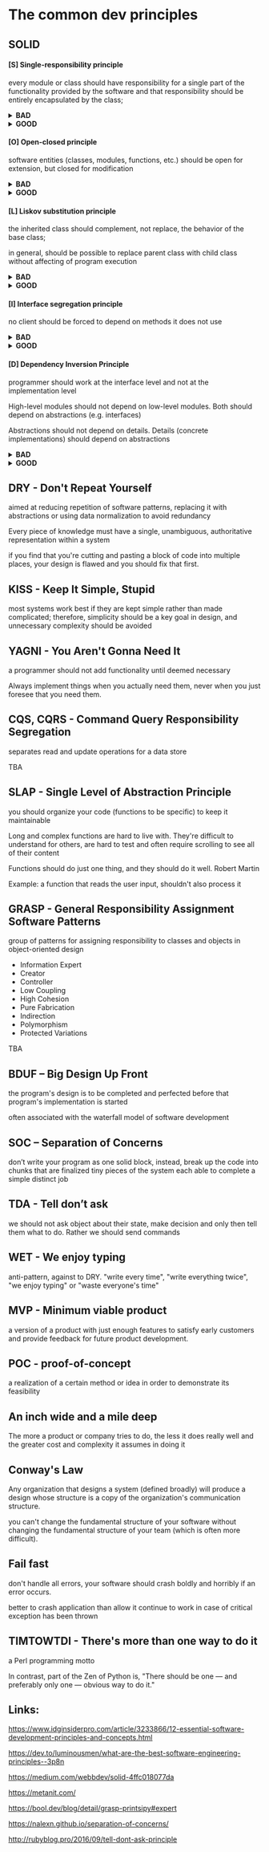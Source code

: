 # The common dev principles

## SOLID
#### [S] Single-responsibility principle

every module or class should have responsibility for a single part of the functionality provided by the software and that responsibility should be entirely encapsulated by the class;

<details>
<summary><b>BAD</b></summary>
<p>		

```csharp 
public class Animal
{
  public Animal() { }
  public string GetAnimalName() { }
  public SaveAnimal(Animal a) {}
}
```

</p>
</details>
<details>
<summary><b>GOOD</b></summary>
<p>
	
```csharp 
public class Animal
{
  public Animal() { }
  public string GetAnimalName() { }
}
public class AnimalRepository
{
  public Animal GetAnimal(string name) { }
  public Animal SaveAnimal(Animal a) { }
}
```

</p>
</details>

#### [O] Open-closed principle

software entities (classes, modules, functions, etc.) should be open for extension, but closed for modification

<details>
<summary><b>BAD</b></summary>
<p>

```csharp 
public class Animal
{
  public Animal(string name) { }
  public string GetAnimalName() { }
}
var animals = new List<Animal>() 
{
  new Animal("lion"),
  new Animal("mouse")
}
public string AnimalSound(List<Animal> animals)
{
  foreach(var a in animals)		
  {
    if(a.GetAnimalName() == "lion")
      return "roar";
    if (a.GetAnimalName() == "mouse")
      return "squeak";
  }
}
```

</p>
</details>
<details>
<summary><b>GOOD</b></summary>
<p>

```csharp 
public class Animal
{
  public Animal(string name) { }
  public string GetAnimalName() { }
  public virtual string MakeSound() {}
}
public class Lion : Animal
{
  public new string MakeSound() => "roar";
}
public class Squirrel : Animal
{
  public new string MakeSound() => "squeak";
}
public class Snake : Animal
{
  public new string MakeSound() => "hiss";
}
public string AnimalSound(List<Animal> animals)
{
  foreach (var a in animals)
  {
    a.MakeSound();
  }
}
```

</p>
</details>

#### [L] Liskov substitution principle

the inherited class should complement, not replace, the behavior of the base class;

in general, should be possible to replace parent class with child class without affecting of program execution

<details>
<summary><b>BAD</b></summary>
<p>

```csharp
public abstract class Employee
{
  public virtual string GetWorkDetails(int id) => "Base Work"
  public virtual string GetEmployeeDetails(int id) => "Base Employee";        
}
public class SeniorEmployee : Employee
{
  public override string GetWorkDetails(int id) => "Senior Work";
  public override string GetEmployeeDetails(int id) => "Senior Employee";
}
public class JuniorEmployee : Employee
{
  public override string GetWorkDetails(int id)
  {
    throw new NotImplementedException();        
  }
  public override string GetEmployeeDetails(int id) => "Junior Employee";
}
...
List<Employee> list = new List<Employee>();
list.Add(new JuniorEmployee());
list.Add(new SeniorEmployee());
foreach (Employee emp in list)
{
  emp.GetWorkDetails(985);
}
```

</p>
</details>
<details>
<summary><b>GOOD</b></summary>
<p>

```csharp
public interface IEmployee
{
  string GetEmployeeDetails(int employeeId);
}
public interface IWork
{
  string GetWorkDetails(int employeeId);
}
public class SeniorEmployee : IWork, IEmployee
{
  public string GetWorkDetails(int employeeId) => "Senior Work";
  public string GetEmployeeDetails(int employeeId) => "Senior Employee";
}
public class JuniorEmployee : IEmployee
{
  public string GetEmployeeDetails(int employeeId) => "Junior Employee";	
}
```

</p>
</details>

#### [I] Interface segregation principle

no client should be forced to depend on methods it does not use

<details>
<summary><b>BAD</b></summary>
<p>

```csharp
interface IMessage
{
  void Send();
  string Text { get; set;}
  string Subject { get; set;}
  string ToAddress { get; set; }
  string FromAddress { get; set; }
}
class EmailMessage : IMessage
{
  public string Subject { get; set; }
  public string Text { get; set; }
  public string FromAddress { get; set; }
  public string ToAddress { get; set; }
 
  public void Send()
  {
    Console.WriteLine("Send email message: {0}", Text);
  }
}
class SmsMessage : IMessage
{
  public string Text { get; set; }
  public string FromAddress { get; set; }
  public string ToAddress { get; set; }
        
  public string Subject
  {
    get
    {
      throw new NotImplementedException();
    } 
    set
    {
      throw new NotImplementedException();
    }
  }
 
  public void Send()
  {
    Console.WriteLine("Send sms message: {0}", Text);
  }
}
```

</p>
</details>
<details>
<summary><b>GOOD</b></summary>
<p>

```csharp
interface IMessage
{
  void Send();
  string ToAddress { get; set; }
  string FromAddress { get; set; }
}
interface ITextMessage : IMessage
{
  string Text { get; set; }
}
interface IEmailMessage : ITextMessage
{
  string Subject { get; set; }
}
class EmailMessage : IEmailMessage
{
  public string Text { get; set; }
  public string Subject { get; set; }
  public string FromAddress { get; set; }
  public string ToAddress { get; set; }

  public void Send()
  {
    Console.WriteLine("Send email message: {0}", Text);
  }
}
class SmsMessage : ITextMessage
{
  public string Text { get; set; }
  public string FromAddress { get; set; }
  public string ToAddress { get; set; }
  public void Send()
  {
    Console.WriteLine("Send sms message: {0}", Text);
  }
}
```

</p>
</details>

#### [D] Dependency Inversion Principle

programmer should work at the interface level and not at the implementation level

High-level modules should not depend on low-level modules. Both should depend on abstractions (e.g. interfaces)

Abstractions should not depend on details. Details (concrete implementations) should depend on abstractions

<details>
<summary><b>BAD</b></summary>
<p>

```csharp
class Book
{
  public string Text { get; set; }
  public ConsolePrinter Printer { get; set; } 
  public void Print()
  {
    Printer.Print(Text);
  }
} 
class ConsolePrinter
{
  public void Print(string text)
  {
    Console.WriteLine(text);
  }
}
```

</p>
</details>
<details>
<summary><b>GOOD</b></summary>
<p>

```csharp
interface IPrinter
{
  void Print(string text);
} 
class Book
{
  public string Text { get; set; }
  public IPrinter Printer { get; set; } 
  public Book(IPrinter printer)
  {
    this.Printer = printer;
  } 
  public void Print()
  {
    Printer.Print(Text);
  }
} 
class ConsolePrinter : IPrinter
{
  public void Print(string text)
  {
    Console.WriteLine("Print to console");
  }
} 
class HtmlPrinter : IPrinter
{
  public void Print(string text)
  {
    Console.WriteLine("Print to html");
  }
}
```

</p>
</details>

## DRY - Don't Repeat Yourself

aimed at reducing repetition of software patterns, replacing it with abstractions or using data normalization to avoid redundancy

Every piece of knowledge must have a single, unambiguous, authoritative representation within a system

if you find that you're cutting and pasting a block of code into multiple places, your design is flawed and you should fix that first.

## KISS - Keep It Simple, Stupid

most systems work best if they are kept simple rather than made complicated; therefore, simplicity should be a key goal in design, and unnecessary complexity should be avoided

## YAGNI - You Aren't Gonna Need It 

a programmer should not add functionality until deemed necessary

Always implement things when you actually need them, never when you just foresee that you need them.

## CQS, CQRS - Command Query Responsibility Segregation 

separates read and update operations for a data store

TBA

## SLAP - Single Level of Abstraction Principle

you should organize your code (functions to be specific) to keep it maintainable

Long and complex functions are hard to live with. They're difficult to understand for others, are hard to test and often require scrolling to see all of their content

Functions should do just one thing, and they should do it well. Robert Martin

Example: a function that reads the user input, shouldn't also process it

## GRASP - General Responsibility Assignment Software Patterns

group of patterns for assigning responsibility to classes and objects in object-oriented design
- Information Expert
- Creator
- Controller
- Low Coupling
- High Cohesion
- Pure Fabrication
- Indirection
- Polymorphism
- Protected Variations

TBA

## BDUF – Big Design Up Front

the program's design is to be completed and perfected before that program's implementation is started

often associated with the waterfall model of software development

## SOC – Separation of Concerns

don’t write your program as one solid block, instead, break up the code into chunks that are finalized tiny pieces of the system each able to complete a simple distinct job

## TDA - Tell don’t ask

we should not ask object about their state, make decision and only then tell them what to do. Rather we should send commands

## WET - We enjoy typing

anti-pattern, against to DRY. "write every time", "write everything twice", "we enjoy typing" or "waste everyone's time"

## MVP - Minimum viable product

a version of a product with just enough features to satisfy early customers and provide feedback for future product development.

## POC - proof-of-concept

a realization of a certain method or idea in order to demonstrate its feasibility

## An inch wide and a mile deep

The more a product or company tries to do, the less it does really well and the greater cost and complexity it assumes in doing it

## Conway's Law

Any organization that designs a system (defined broadly) will produce a design whose structure is a copy of the organization's communication structure.

you can't change the fundamental structure of your software without changing the fundamental structure of your team (which is often more difficult).

## Fail fast

don't handle all errors, your software should crash boldly and horribly if an error occurs.

better to crash application than allow it continue to work in case of critical exception has been thrown

## TIMTOWTDI - There's more than one way to do it

a Perl programming motto

In contrast, part of the Zen of Python is, "There should be one — and preferably only one — obvious way to do it."

## Links: 

https://www.idginsiderpro.com/article/3233866/12-essential-software-development-principles-and-concepts.html

https://dev.to/luminousmen/what-are-the-best-software-engineering-principles--3p8n

https://medium.com/webbdev/solid-4ffc018077da

https://metanit.com/

https://bool.dev/blog/detail/grasp-printsipy#expert

https://nalexn.github.io/separation-of-concerns/

http://rubyblog.pro/2016/09/tell-dont-ask-principle
